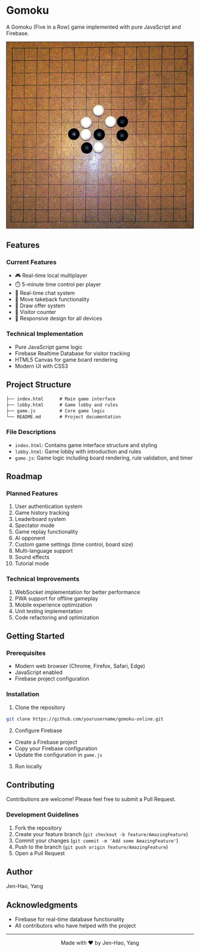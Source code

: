 # Gomoku

A  Gomoku (Five in a Row) game implemented with pure JavaScript and Firebase.

![Gomoku Game](./images/gomoku-board.jpg)


## Features

### Current Features
- 🎮 Real-time local multiplayer
- ⏱️ 5-minute time control per player
- 💬 Real-time chat system
- 🔄 Move takeback functionality
- 🤝 Draw offer system
- 👥 Visitor counter
- 📱 Responsive design for all devices

### Technical Implementation
- Pure JavaScript game logic
- Firebase Realtime Database for visitor tracking
- HTML5 Canvas for game board rendering
- Modern UI with CSS3

## Project Structure

```
├── index.html      # Main game interface
├── lobby.html      # Game lobby and rules
├── game.js         # Core game logic
└── README.md       # Project documentation
```

### File Descriptions
- `index.html`: Contains game interface structure and styling
- `lobby.html`: Game lobby with introduction and rules
- `game.js`: Game logic including board rendering, rule validation, and timer

## Roadmap

### Planned Features
1. User authentication system
2. Game history tracking
3. Leaderboard system
4. Spectator mode
5. Game replay functionality
6. AI opponent
7. Custom game settings (time control, board size)
8. Multi-language support
9. Sound effects
10. Tutorial mode

### Technical Improvements
1. WebSocket implementation for better performance
2. PWA support for offline gameplay
3. Mobile experience optimization
4. Unit testing implementation
5. Code refactoring and optimization

## Getting Started

### Prerequisites
- Modern web browser (Chrome, Firefox, Safari, Edge)
- JavaScript enabled
- Firebase project configuration

### Installation

1. Clone the repository
```bash
git clone https://github.com/yourusername/gomoku-online.git
```

2. Configure Firebase
- Create a Firebase project
- Copy your Firebase configuration
- Update the configuration in `game.js`

3. Run locally



## Contributing

Contributions are welcome! Please feel free to submit a Pull Request.

### Development Guidelines
1. Fork the repository
2. Create your feature branch (`git checkout -b feature/AmazingFeature`)
3. Commit your changes (`git commit -m 'Add some AmazingFeature'`)
4. Push to the branch (`git push origin feature/AmazingFeature`)
5. Open a Pull Request


## Author

Jen-Hao, Yang

## Acknowledgments

- Firebase for real-time database functionality
- All contributors who have helped with the project

---

<p align="center">Made with ❤️ by Jen-Hao, Yang</p>

